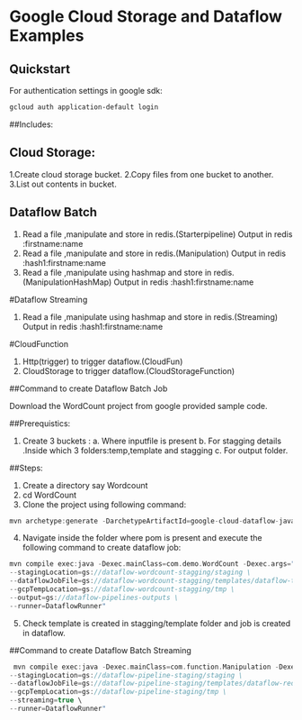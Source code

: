 # Google Cloud Storage and Dataflow Examples

## Quickstart

For authentication settings in google sdk:
```xml
gcloud auth application-default login
```

##Includes:

## Cloud Storage:
1.Create cloud storage bucket.
2.Copy files from one bucket to another.
3.List out contents in bucket.

## Dataflow Batch

1. Read a file ,manipulate and store in redis.(Starterpipeline)
   Output in redis :firstname:name
2. Read a file ,manipulate and store in redis.(Manipulation)
   Output in redis :hash1:firstname:name
3. Read a file ,manipulate using hashmap and store in redis.(ManipulationHashMap)
  Output in redis :hash1:firstname:name

#Dataflow Streaming
1. Read a file ,manipulate using hashmap and store in redis.(Streaming)
     Output in redis :hash1:firstname:name
     
#CloudFunction
1. Http(trigger) to trigger dataflow.(CloudFun)
2. CloudStorage to trigger dataflow.(CloudStorageFunction)


##Command to create Dataflow Batch Job

Download the WordCount project from google provided sample code.

##Prerequistics:
1. Create 3 buckets :
a. Where inputfile is present
b. For stagging details .Inside which 3 folders:temp,template and stagging
c. For output folder.

##Steps:

1. Create a directory say Wordcount
2. cd WordCount
3. Clone the project using following command:

```Groovy
mvn archetype:generate -DarchetypeArtifactId=google-cloud-dataflow-java-archetypes-examples -DarchetypeGroupId=com.google.cloud.dataflow -DarchetypeVersion=2.5.0 -DgroupId=com.demo -DartifactId=dataflow-demo -Dversion="0.1" -DinteractiveMode=false -Dpackage=com.demo
```

4. Navigate inside the folder where pom is present and execute the following command to create dataflow job:
```Groovy
mvn compile exec:java -Dexec.mainClass=com.demo.WordCount -Dexec.args="--project=my-new-267017 \
--stagingLocation=gs://dataflow-wordcount-stagging/staging \
--dataflowJobFile=gs://dataflow-wordcount-stagging/templates/dataflow-template-test \
--gcpTempLocation=gs://dataflow-wordcount-stagging/tmp \
--output=gs://dataflow-pipelines-outputs \
--runner=DataflowRunner"

```
5. Check template is created in stagging/template folder and job is created in dataflow.

##Command to create Dataflow Batch Streaming

```Groovy
 mvn compile exec:java -Dexec.mainClass=com.function.Manipulation -Dexec.args="--project=my-dataflow-project-284008 \
--stagingLocation=gs://dataflow-pipeline-staging/staging \
--dataflowJobFile=gs://dataflow-pipeline-staging/templates/dataflow-redis-template2 \
--gcpTempLocation=gs://dataflow-pipeline-staging/tmp \
--streaming=true \
--runner=DataflowRunner"

```
